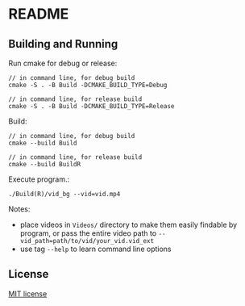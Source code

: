 # README


## Building and Running

Run cmake for debug or release:

```
// in command line, for debug build
cmake -S . -B Build -DCMAKE_BUILD_TYPE=Debug

// in command line, for release build
cmake -S . -B Build -DCMAKE_BUILD_TYPE=Release
```

Build:

```
// in command line, for debug build
cmake --build Build

// in command line, for release build
cmake --build BuildR
```

Execute program.:

```
./Build(R)/vid_bg --vid=vid.mp4
```

Notes:
- place videos in `Videos/` directory to make them easily findable by program, or pass the entire video path to `--vid_path=path/to/vid/your_vid.vid_ext`
- use tag `--help` to learn command line options


## License

[MIT license](https://opensource.org/licenses/MIT)

























